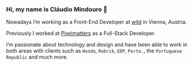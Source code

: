 ### Hi, my name is Cláudio Mindouro 👋

Nowadays I’m working as a Front-End Developer at [wild](https://wild.as/) in Vienna, Austria.

Previously I worked at [Pixelmatters](https://www.pixelmatters.com/) as a Full-Stack Developer.

I’m passionate about technology and design and have been able to work in both areas with clients such as `Honda`, `Rubrik`, `EDP`, `Porto.`, the `Portuguese Republic` and much more.

<!--
**claudiopedrom/claudiopedrom** is a ✨ _special_ ✨ repository because its `README.md` (this file) appears on your GitHub profile.

Here are some ideas to get you started:

- 🔭 I’m currently working on ...
- 🌱 I’m currently learning ...
- 👯 I’m looking to collaborate on ...
- 🤔 I’m looking for help with ...
- 💬 Ask me about ...
- 📫 How to reach me: ...
- 😄 Pronouns: ...
- ⚡ Fun fact: ...
-->
